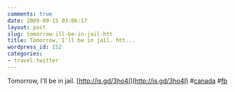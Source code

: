 ```yaml
---
comments: true
date: 2009-09-15 03:06:17
layout: post
slug: tomorrow-ill-be-in-jail-htt
title: Tomorrow, I'll be in jail. htt...
wordpress_id: 152
categories:
- travel.twitter
---
```


Tomorrow, I'll be in jail. [http://is.gd/3ho4I](http://is.gd/3ho4I) #[canada](http://search.twitter.com/search?q=%23canada) #[fb](http://search.twitter.com/search?q=%23fb)
